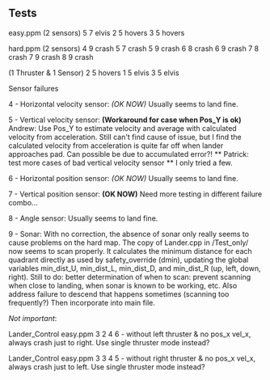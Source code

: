 Tests
------

easy.ppm
(2 sensors)
  5	7	elvis
  2	5	hovers
  3	5	hovers

hard.ppm
(2 sensors)
4	9	crash
5	7	crash
5	9	crash
6	8	crash
6	9	crash
7	8	crash
7	9	crash
8	9	crash

(1 Thruster & 1 Sensor)
2	5	hovers
1	5	elvis
3	5	elvis

Sensor failures

4 - Horizontal velocity sensor: *(OK NOW)*
  Usually seems to land fine.

5 - Vertical velocity sensor: **(Workaround for case when Pos_Y is ok)**
  Andrew: Use Pos_Y to estimate velocity and average with calculated velocity from acceleration. Still can't find cause of issue, but I find the calculated velocity from acceleration is quite far off when lander approaches pad. Can possible be due to accumulated error?! ** Patrick: test more cases of bad vertical velocity sensor ** I only tried a few.

6 - Horizontal position sensor: *(OK NOW)*
  Usually seems to land fine.

7 - Vertical position sensor: **(OK NOW)**
  Need more testing in different failure combo...

8 - Angle sensor:
    Usually seems to land fine.

9 - Sonar:
With no correction, the absence of sonar only really seems to cause problems on the hard map. The copy of Lander.cpp in /Test_only/ now seems to scan properly. It calculates the minimum distance for each quadrant directly as used by safety_override (dmin), updating the global variables min_dist_U, min_dist_L, min_dist_D, and min_dist_R (up, left, down, right). Still to do: better determination of when to scan: prevent scanning when close to landing, when sonar is known to be working, etc. Also address failure to descend that happens sometimes (scanning too frequently?) Then incorporate into main file.


*Not important*:

Lander_Control easy.ppm 3 2 4 6 - without left thruster & no pos_x vel_x, always crash just to right. Use single thruster mode instead?

Lander_Control easy.ppm 3 3 4 5 - without right thruster & no pos_x vel_x, always crash just to left. Use single thruster mode instead?

